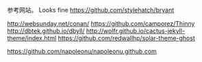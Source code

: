 参考网站。
Looks fine
https://github.com/stylehatch/bryant

http://websunday.net/conan/
https://github.com/camporez/Thinny
http://dbtek.github.io/dbyll/
http://wolfr.github.io/cactus-jekyll-theme/index.html
https://github.com/redwallhp/solar-theme-ghost

https://github.com/napoleonu/napoleonu.github.com